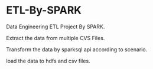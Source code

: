 # ETL-By-SPARK
Data Engineering ETL Project By SPARK.




Extract the data from multiple CVS Files.


Transform the data by sparksql api according to scenario.


load the data to hdfs and csv files.
